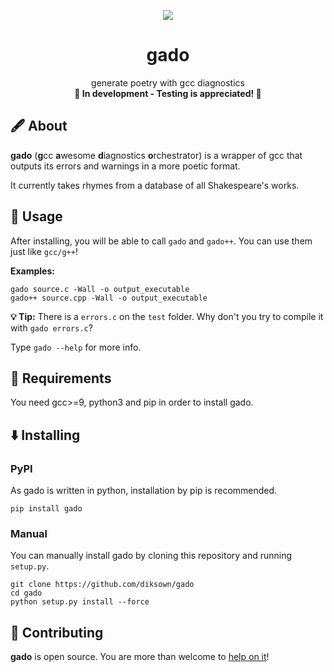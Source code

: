

<p align="center"><img src="https://user-images.githubusercontent.com/49994083/144793848-685e313b-1e61-4c60-8baf-3b59574f2706.png"></p>

<h1 align="center">gado</h1>
<p align="center">
  generate poetry with gcc diagnostics
  <br>
  <b>🚧 In development - Testing is appreciated! 🚧</b>
</p>

## 🖋️ About 

**gado** (**g**cc **a**wesome **d**iagnostics **o**rchestrator) is a wrapper of gcc that outputs its errors and warnings in a more poetic format.

It currently takes rhymes from a database of all Shakespeare's works.

## 🔎 Usage 

After installing, you will be able to call `gado` and `gado++`. You can use them just like `gcc/g++`!

**Examples:**

```
gado source.c -Wall -o output_executable
gado++ source.cpp -Wall -o output_executable
```

**💡 Tip:** There is a `errors.c` on the `test` folder. Why don't you try to compile it with `gado errors.c`?

Type `gado --help` for more info.

## 📝 Requirements

You need gcc>=9, python3 and pip in order to install gado.

## ⬇️ Installing

### PyPI

As gado is written in python, installation by pip is recommended.

```
pip install gado
```

### Manual

You can manually install gado by cloning this repository and running `setup.py`.

```
git clone https://github.com/diksown/gado
cd gado
python setup.py install --force
```

## 🤝 Contributing

**gado** is open source. You are more than welcome to [help on it](https://github.com/diksown/gado/issues)!
